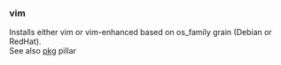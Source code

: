 
### vim

Installs either vim or vim-enhanced based on os_family grain (Debian or RedHat).  
See also [pkg](https://github.com/dkilcy/saltstack-base/pillar/pkg) pillar
